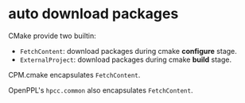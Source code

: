 # auto download packages

CMake provide two builtin:
- `FetchContent`: download packages during cmake **configure** stage.
- `ExternalProject`: download packages during cmake **build** stage.

CPM.cmake encapsulates `FetchContent`.

OpenPPL's `hpcc.common` also encapsulates `FetchContent`.